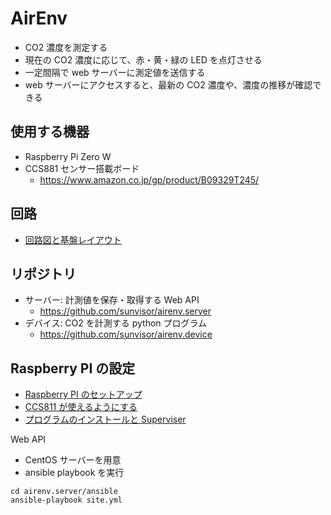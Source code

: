 AirEnv
======

- CO2 濃度を測定する
- 現在の CO2 濃度に応じて、赤・黄・緑の LED を点灯させる
- 一定間隔で web サーバーに測定値を送信する
- web サーバーにアクセスすると、最新の CO2 濃度や、濃度の推移が確認できる

使用する機器
----------

- Raspberry Pi Zero W
- CCS881 センサー搭載ボード
  - https://www.amazon.co.jp/gp/product/B09329T245/
  
回路
----

- [回路図と基盤レイアウト](circuit/circuit.md)

リポジトリ
----------

- サーバー: 計測値を保存・取得する Web API 
  - https://github.com/sunvisor/airenv.server
- デバイス: CO2 を計測する python プログラム
  - https://github.com/sunvisor/airenv.device

Raspberry PI の設定
----------

- [Raspberry PI のセットアップ](device/setup_pi.md)
- [CCS811 が使えるようにする](device/ccs811.md)
- [プログラムのインストールと Superviser](device/supervisor.md)

Web API

- CentOS サーバーを用意
- ansible playbook を実行

```
cd airenv.server/ansible
ansible-playbook site.yml
```
